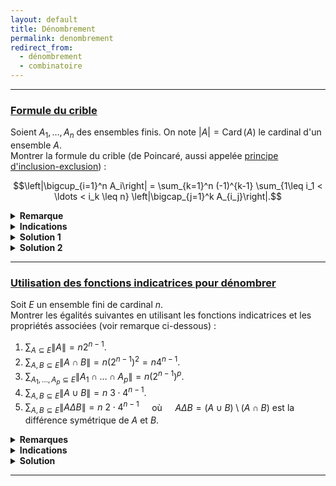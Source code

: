 ```yaml
---
layout: default
title: Dénombrement
permalink: denombrement
redirect_from:
  - dénombrement
  - combinatoire
---
```


---

<h3 id="formule-du-crible">
  <a href="#formule-du-crible" class="header">
  Formule du crible</a>
</h3>

Soient $A_1, \ldots, A_n$ des ensembles finis. On note $|A| = \operatorname{Card}(A)$ le cardinal d'un ensemble $A$.<br>
Montrer la formule du crible (de Poincaré, aussi appelée <a href="https://fr.wikipedia.org/wiki/Principe_d'inclusion-exclusion" target="_blank">principe d'inclusion-exclusion</a>) :

$$\left|\bigcup_{i=1}^n A_i\right| = \sum_{k=1}^n (-1)^{k-1} \sum_{1\leq i_1 < \ldots < i_k \leq n} \left|\bigcap_{j=1}^k A_{i_j}\right|.$$

<details>
  <summary><b>Remarque</b></summary>
    La formule du crible s'écrit aussi :
    $$\left|\bigcup_{i=1}^n A_i\right| = \sum_{k=1}^n (-1)^{k-1} \sum_{\substack{J\subset\{1,\ldots,n\}\\|J|=k}} \left|\bigcap_{j\in J} A_j\right|.$$
    Plus généralement, si $(A_i)_{i\in I}$ est une famille finie d'ensembles finis, on a :
    $$\left|\bigcup_{i\in I} A_i\right| = \sum_{\substack{J\subset I\\J\neq\emptyset}} (-1)^{|J|-1} \left|\bigcap_{j\in J} A_j\right|.$$
    Des démonstrations de ces formules peuvent être trouvées sur <a href="https://fr.wikiversity.org/wiki/Formule_du_crible/Démonstration_de_la_formule_du_crible" target="_blank">Wikiversité</a>.
</details>

<details>
  <summary><b>Indications</b></summary>
		<details>
			<summary><u>Indication solution 1</u></summary>
				Récurrence en utilisant $|A\cup B| = |A| + |B| - |A\cap B|$ et puis bien réarranger les termes.
		</details>
    <details>
			<summary><u>Indication solution 2</u></summary>
				Utiliser les fonctions indicatrices : $\mathbb 1_A(x) = 1$ si $x\in A$ et $\mathbb 1_A(x) = 0$ sinon.<br>
				Puis exploiter leurs propriétés de l'intersection, l'union et le passage au complémentaire (cf. l'exercice sur les <a href="/raisonnement-et-vocabulaire-ensembliste#fonction-indicatrice-proprietes" target="_blank">propriétés des fonctions indicatrices</a>).
				<details>
					<summary><u>Propriétés des fonctions indicatrices</u></summary>
						$$\mathbb 1_{A\cap B} = \mathbb 1_A \cdot \mathbb 1_B \qquad \mathbb 1_{A\cup B} = \mathbb 1_A + \mathbb 1_B - \mathbb 1_A \cdot \mathbb 1_B \qquad \mathbb 1_{\overline{A}} = 1 - \mathbb 1_A.$$
						$$|A| = \sum_{x\in A} \mathbb 1_A(x) = \sum_{x\in E} \mathbb 1_A(x) \quad \text{pour tout ensemble } A\subset E.$$
				</details>
    </details>
</details>

<details>
  <summary><b>Solution 1</b></summary>
    Montrons la formule du crible par récurrence sur $n\in\mathbb{N}^*$.<br>
    <li>
      <u>Initialisation :</u><br>
      Pour $n=1$, on a
      $$\left|\bigcup_{i=1}^1 A_i\right| = |A_1| \quad \text{et} \quad \sum_{k=1}^1 (-1)^{k-1} \sum_{1\leq i_1 \leq 1} \left|\bigcap_{j=1}^k A_{i_j}\right| = (-1)^0 |A_1| = |A_1|.$$
      Donc la formule du crible est vraie pour $n=1$.
    </li>
    <li>
      <u>Hérédité :</u><br>
      $$\begin{align*}
      \left|\bigcup_{i=1}^{n+1} A_i\right| &=\left|\left(\bigcup_{i=1}^{n} A_i\right) \cup A_{n+1}\right|\\
      &=\left|\bigcup_{i=1}^{n} A_i\right| + |A_{n+1}| - \left|\left(\bigcup_{i=1}^{n} A_i\right) \cap A_{n+1}\right| \quad (|A\cup B| = |A| + |B| - |A\cap B|)\\
      &=\left|\bigcup_{i=1}^{n} A_i\right| + |A_{n+1}| - \left|\bigcup_{i=1}^{n} (A_i \cap A_{n+1})\right| \quad \text{(distributivité de l'intersection sur l'union)}\\
      &=\sum_{k=1}^n (-1)^{k-1} \sum_{1\leq i_1 < \ldots < i_k \leq n} \left|\bigcap_{j=1}^k A_{i_j}\right| + |A_{n+1}|\\
      &\quad - \sum_{k=1}^n (-1)^{k-1} \sum_{1\leq i_1 < \ldots < i_k \leq n} \left|\bigcap_{j=1}^k A_{i_j} \cap A_{n+1}\right| \quad \text{(par hypothèse de récurrence)}\\
      &=\sum_{k=1}^n (-1)^{k-1} \sum_{1\leq i_1 < \ldots < i_k \leq n} \left|\bigcap_{j=1}^k A_{i_j}\right| + |A_{n+1}| + \sum_{k=1}^n (-1)^k \sum_{1\leq i_1 < \ldots < i_k \leq n} \left|\bigcap_{j=1}^k A_{i_j} \cap A_{n+1}\right|\\
      &=\sum_{k=1}^n (-1)^{k-1} \sum_{1\leq i_1 < \ldots < i_k \leq n} \left|\bigcap_{j=1}^k A_{i_j}\right| + \sum_{k=0}^n (-1)^k \sum_{1\leq i_1 < \ldots < i_k < i_{k+1} = n+1} \left|\bigcap_{j=1}^k A_{i_j}\right|\\
      &=\sum_{k=1}^{n+1} (-1)^{k-1} \sum_{1\leq i_1 < \ldots < i_k < n+1} \left|\bigcap_{j=1}^k A_{i_j}\right| + \sum_{k=1}^{n+1} (-1)^{k-1} \sum_{1\leq i_1 < \ldots < i_k = n+1} \left|\bigcap_{j=1}^k A_{i_j}\right|\\
      &=\sum_{k=1}^{n+1} (-1)^{k-1} \sum_{1\leq i_1 < \ldots < i_k \leq n+1} \left|\bigcap_{j=1}^k A_{i_j}\right|.
      \end{align*}$$
    </li>
    Ce qui conclut la preuve par récurrence.
</details>

<details>
  <summary><b>Solution 2</b></summary>
    Avec les fonctions indicatrices, nous pouvons montrer la formule du crible très simplement.<br>
    Soit $\mathbb 1_A$ la fonction indicatrice de l'ensemble $A$, i.e. $\mathbb 1_A(x) = 1$ si $x\in A$ et $\mathbb 1_A(x) = 0$ sinon.<br>
    Les fonctions indicatrices ont pour propriétés suivantes pour l'intersection, l'union et le passage au complémentaire :
    $$\mathbb 1_{A\cap B} = \mathbb 1_A \cdot \mathbb 1_B \qquad \mathbb 1_{A\cup B} = \mathbb 1_A + \mathbb 1_B - \mathbb 1_A \cdot \mathbb 1_B \qquad \mathbb 1_{\overline{A}} = 1 - \mathbb 1_A.$$
    De plus, il y a un lien entre le cardinal d'un ensemble $A\subset E$ et sa fonction indicatrice :
    $$|A| = \sum_{x\in A} \mathbb 1_A(x) = \sum_{x\in E} \mathbb 1_A(x).$$
    On a alors :
    $$\begin{align*}
    \mathbb 1_{\bigcup_{i=1}^n A_i} &= 1 - \mathbb 1_{\overline{\bigcup_{i=1}^n A_i}}\\
    &= 1 - \mathbb 1_{\bigcap_{i=1}^n \overline{A_i}}\\
    &= 1 - \prod_{i=1}^n \mathbb 1_{\overline{A_i}}\\
    &= 1 - \prod_{i=1}^n (1 - \mathbb 1_{A_i})\\
    &= 1 - \sum_{k=0}^n \sum_{1\leq i_1 < \ldots < i_k \leq n} 1^{n-k}\prod_{j=1}^k (-\mathbb 1_{A_{i_j}})\\
    &= -\sum_{k=1}^n (-1)^k \sum_{1\leq i_1 < \ldots < i_k \leq n} \prod_{j=1}^k \mathbb 1_{A_{i_j}}\\
    &= \sum_{k=1}^n (-1)^{k-1} \sum_{1\leq i_1 < \ldots < i_k \leq n} \mathbb 1_{\bigcap_{j=1}^k A_{i_j}}.
    \end{align*}$$
    Donc, en sommant sur tous les éléments de l'ensemble $\displaystyle A=\bigcup_{i=1}^n A_i$, on obtient la formule du crible :
    $$\begin{align*}
    \left|\bigcup_{i=1}^n A_i\right| &= \sum_{x\in A} \mathbb 1_{\bigcup_{i=1}^n A_i}(x)\\
    &= \sum_{x\in A} \sum_{k=1}^n (-1)^{k-1} \sum_{1\leq i_1 < \ldots < i_k \leq n} \mathbb 1_{\bigcap_{j=1}^k A_{i_j}}(x)\\
    &= \sum_{k=1}^n (-1)^{k-1} \sum_{1\leq i_1 < \ldots < i_k \leq n} \sum_{x\in A} \mathbb 1_{\bigcap_{j=1}^k A_{i_j}}(x)\\
    &= \sum_{k=1}^n (-1)^{k-1} \sum_{1\leq i_1 < \ldots < i_k \leq n} \left|\bigcap_{j=1}^k A_{i_j}\right|.
    \end{align*}$$
</details>

---

<h3 id="utilisation-des-fonctions-indicatrices-pour-denombrer">
  <a href="#utilisation-des-fonctions-indicatrices-pour-denombrer" class="header">
  Utilisation des fonctions indicatrices pour dénombrer</a>
</h3>

Soit $E$ un ensemble fini de cardinal $n$.<br>
Montrer les égalités suivantes en utilisant les fonctions indicatrices et les propriétés associées (voir remarque ci-dessous) :

1. $\displaystyle\sum_{A\subseteq E} \|A\| = n2^{n-1}$.
2. $\displaystyle\sum_{A,B\subseteq E} \|A\cap B\| = n(2^{n-1})^2 = n4^{n-1}$.
3. $\displaystyle\sum_{A_1,\ldots,A_p\subseteq E} \|A_1\cap\ldots\cap A_p\| = n(2^{n-1})^p$.
4. $\displaystyle\sum_{A,B\subseteq E} \|A\cup B\| = n\ 3\cdot4^{n-1}$.
5. $\displaystyle\sum_{A,B\subseteq E} \|A\Delta B\| = n\ 2\cdot4^{n-1}\quad$ où $\quad A\Delta B = (A\cup B)\setminus(A\cap B)$ est la différence symétrique de $A$ et $B$.

<details>
  <summary><b>Remarques</b></summary>
    Les fonctions indicatrices peuvent former un outil extrêmement puissant et utile pour dénombrer et manipuler des ensembles. Grâce aux propriétés des fonctions indicatrices avec les opérations ensemblistes (vues et démontrées dans cet <a href="/raisonnement-et-vocabulaire-ensembliste#fonction-indicatrice-proprietes" target="_blank">exercice sur les propriétés des fonctions indicatrices</a>), nous allons pouvoir retrouver et démontrer aisément certaines formules de dénombrement.<br><br>
    Rappelons les propriétés des fonctions indicatrices ($A,B\subseteq E$) :
    $$\mathbb 1_\emptyset = 0 \qquad \mathbb 1_E = 1$$
    $$\mathbb 1_{A\cap B} = \mathbb 1_A \cdot \mathbb 1_B \qquad \mathbb 1_{A\cup B} = \mathbb 1_A + \mathbb 1_B - \mathbb 1_A \cdot \mathbb 1_B \qquad \mathbb 1_{\overline{A}} = 1 - \mathbb 1_A$$
    $$\mathbb 1_{A\Delta B} = (\mathbb 1_A - \mathbb 1_B)^2 = |\mathbb 1_A - \mathbb 1_B| = \max(\mathbb 1_A,\mathbb 1_B) - \min(\mathbb 1_A,\mathbb 1_B) = \mathbb 1_A + \mathbb 1_B - 2\mathbb 1_A \cdot \mathbb 1_B$$
    $$|A| := \operatorname{Card}(A) =  \sum_{x\in A} 1 = \sum_{x\in A} \mathbb 1_A(x) = \sum_{x\in E} \mathbb 1_A(x)$$
    Attention, cette technique de dénombrement est très puissante mais n'est utilisable que pour des calcul de cardinaux ou de sommes de cardinaux utilisant des opération ensemblistes élémentaires (union, intersection, différence symétrique, etc.). Si l'on rajoute des conditions supplémentaires, cela sera plus délicat et nécessitera des considérations combinatoires.
</details>

<details>
  <summary><b>Indications</b></summary>
    Lemmes utiles :
    $$\sum_{A\subseteq E} \mathbb 1_A(x) = 2^{n-1} \quad \text{pour tout } x\in E.$$
    $$\sum_{A\subseteq E} 1 = |\mathcal{P}(E)| = 2^n.$$
</details>

<details>
  <summary><b>Solution</b></summary>
    Avant de commencer, démontrons les deux lemmes suivants :
    $$\sum_{A\subseteq E} \mathbb 1_A(x) = 2^{n-1} \quad \text{pour tout } x\in E.$$
    $$\sum_{A\subseteq E} 1 = |\mathcal{P}(E)| = 2^n.$$
    <li>
      <u>Lemme 1 :</u><br>
      Pour tout $x\in E$, on a
      $$\begin{align*}
      \sum_{A\subseteq E} \mathbb 1_A(x) &= \sum_{\substack{A\subseteq E\\x\in A}} \mathbb 1_A(x) + \sum_{\substack{A\subseteq E\\x\notin A}} \mathbb 1_A(x)\\
      &= \sum_{\substack{A\subseteq E\\x\in A}} 1\\
      &= |\{A\in\mathcal{P}(E)\mid x\in A\}|\\
      &= |\{\{x\}\cup A'\mid A'\in\mathcal{P}(E\setminus\{x\})\}|\\
      &= |\mathcal{P}(E\setminus\{x\})|\\
      &= 2^{n-1}.
      \end{align*}$$
    </li>
    <li>
      <u>Lemme 2 :</u><br>
      $$\begin{align*}
      \sum_{A\subseteq E} 1 &= |\{A\subseteq E\}|\\
      &= |\mathcal{P}(E)|\\
      &= 2^n.
      \end{align*}$$
    </li>
    <ol>
      <li>
        On a
        $$\begin{align*}
        \sum_{A\subseteq E} |A| &= \sum_{A\subseteq E} \sum_{x\in E} \mathbb 1_A(x)\\
        &= \sum_{x\in E} \sum_{A\subseteq E} \mathbb 1_A(x)\\
        &= \sum_{x\in E} 2^{n-1} \quad \text{(cf. lemme)}\\
        &= n2^{n-1}.
        \end{align*}$$
      </li>
      <li>
        On a
        $$\begin{align*}
        \sum_{A,B\subseteq E} |A\cap B| &= \sum_{A,B\subseteq E} \sum_{x\in E} \mathbb 1_{A\cap B}(x)\\
        &= \sum_{x\in E} \sum_{A,B\subseteq E} \mathbb 1_{A\cap B}(x)\\
        &= \sum_{x\in E} \sum_{A,B\subseteq E} \mathbb 1_A(x) \cdot \mathbb 1_B(x)\\
        &= \sum_{x\in E} \sum_{A\subseteq E} \mathbb 1_A(x) \sum_{B\subseteq E} \mathbb 1_B(x)\\
        &= \sum_{x\in E} (2^{n-1})\cdot(2^{n-1}) \qquad \text{(cf. lemme)}\\
        &= n(2^{n-1})^2\\
        &= n4^{n-1}.
        \end{align*}$$
      </li>
      <li>
        On a
        $$\begin{align*}
        \sum_{A_1,\ldots,A_p\subseteq E} |A_1\cap\ldots\cap A_p| &= \sum_{A_1,\ldots,A_p\subseteq E} \sum_{x\in E} \mathbb 1_{A_1\cap\ldots\cap A_p}(x)\\
        &= \sum_{x\in E} \sum_{A_1,\ldots,A_p\subseteq E} \mathbb 1_{A_1\cap\ldots\cap A_p}(x)\\
        &= \sum_{x\in E} \sum_{A_1,\ldots,A_p\subseteq E} \prod_{i=1}^p \mathbb 1_{A_i}(x)\\
        &= \sum_{x\in E} \prod_{i=1}^p \sum_{A_i\subseteq E} \mathbb 1_{A_i}(x)\\
        &= \sum_{x\in E} \prod_{i=1}^p 2^{n-1}\\
        &= \sum_{x\in E} (2^{n-1})^p\\
        &= n(2^{n-1})^p.
        \end{align*}$$
      </li>
      <li>
        On a
        $$\begin{align*}
        \sum_{A,B\subseteq E} |A\cup B| &= \sum_{A,B\subseteq E} \sum_{x\in E} \mathbb 1_{A\cup B}(x)\\
        &= \sum_{x\in E} \sum_{A,B\subseteq E} \mathbb 1_{A\cup B}(x)\\
        &= \sum_{x\in E} \sum_{A,B\subseteq E} \mathbb 1_A(x) + \mathbb 1_B(x) - \mathbb 1_A(x) \cdot \mathbb 1_B(x)\\
        &= \sum_{x\in E} \left(\sum_{A\subseteq E} \mathbb 1_A(x)\sum_{B\subseteq E} 1 + \sum_{B\subseteq E} \mathbb 1_B(x)\sum_{A\subseteq E} 1 - \sum_{A\subseteq E} \mathbb 1_A(x)\sum_{B\subseteq E} \mathbb 1_B(x)\right)\\
        &= \sum_{x\in E} \left(2^{n-1}\cdot 2^n + 2^{n-1}\cdot 2^n - (2^{n-1})^2\right) \qquad \text{(cf. lemme)}\\
        &= n \left((2^n)^2 - (2^{n-1})^2\right)\\
        &= n (4^n - 4^{n-1})\\
        &= n\ 3\cdot4^{n-1} 
        \end{align*}$$
      </li>
      <li>
        On a
        $$\begin{align*}
        \sum_{A,B\subseteq E} |A\Delta B| &= \sum_{A,B\subseteq E} \sum_{x\in E} \mathbb 1_{A\Delta B}(x)\\
        &= \sum_{x\in E} \sum_{A,B\subseteq E} \mathbb 1_{A\Delta B}(x)\\
        &= \sum_{x\in E} \sum_{A,B\subseteq E} \mathbb 1_A(x) + \mathbb 1_B(x) - 2\mathbb 1_A(x) \cdot \mathbb 1_B(x)\\
        &= \sum_{x\in E} \left(2^{n-1}\cdot 2^n + 2^{n-1}\cdot 2^n - 2(2^{n-1})^2\right)\\
        &= n \left(4^n - 2\cdot 4^{n-1}\right)\\
        &= n\ 2\cdot4^{n-1}.
        \end{align*}$$
      </li>
    </ol>
    Remarque : $A\cup B = (A\cap B) \sqcup (A\Delta B)$ (union disjointe).<br>
    Donc, on a $\displaystyle\sum_{A,B\subseteq E} |A\cup B| = \sum_{A,B\subseteq E} |A\cap B| + \sum_{A,B\subseteq E} |A\Delta B|$.<br>
    C'est bien le cas car $\displaystyle n\ 3\cdot4^{n-1} = n\ 4^{n-1} + n\ 2\cdot4^{n-1}$.
</details>

---
